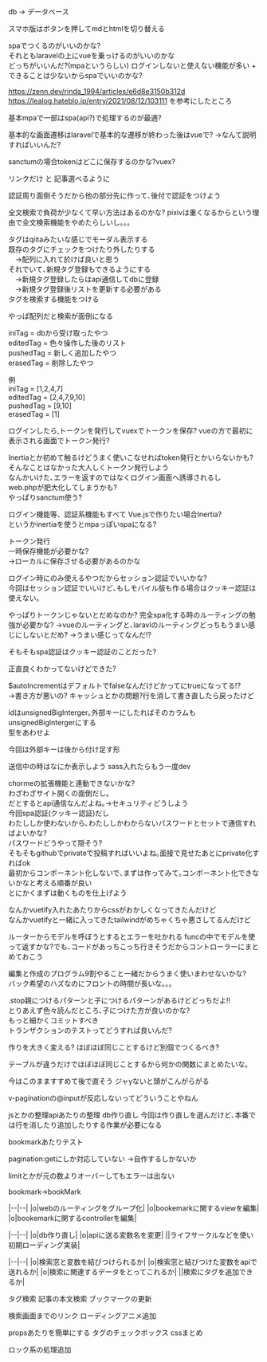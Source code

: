 db -> データベース

スマホ版はボタンを押してmdとhtmlを切り替える

spaでつくるのがいいのかな?  
それともlaravelの上にvueを乗っけるのがいいのかな  
どっちがいいんだ?(mpaというらしい)
ログインしないと使えない機能が多い + できることは少ないからspaでいいのかな?


https://zenn.dev/rinda_1994/articles/e6d8e3150b312d
https://lealog.hateblo.jp/entry/2021/08/12/103111
を参考にしたところ

基本mpaで一部はspa(api?)で処理するのが最適?

基本的な画面遷移はlaravelで基本的な遷移が終わった後はvueで?
->なんて説明すればいいんだ?

sanctumの場合tokenはどこに保存するのかな?vuex?  

リンクだけ と 記事選べるように  

認証周り面倒そうだから他の部分先に作って､後付で認証をつけよう  

全文検索で負荷が少なくて早い方法はあるのかな?
pixivは重くなるからという理由で全文検索機能をやめたらしいし｡｡｡

タグはqiitaみたいな感じでモーダル表示する  
既存のタグにチェックをつけたり外したりする  
&emsp;->配列に入れて於けば良いと思う  
それでいて､新規タグ登録もできるようにする  
&emsp;->新規タグ登録したらはapi通信してdbに登録  
&emsp;->新規タグ登録後リストを更新する必要がある  
タグを検索する機能をつける  

やっぱ配列だと検索が面倒になる

iniTag    = dbから受け取ったやつ  
editedTag = 色々操作した後のリスト  
pushedTag = 新しく追加したやつ  
erasedTag = 削除したやつ  

例  
iniTag    = [1,2,4,7]  
editedTag = [2,4,7,9,10]  
pushedTag = [9,10]  
erasedTag = [1]  

ログインしたら,トークンを発行してvuexでトークンを保存?
vueの方で最初に表示される画面でトークン発行?

Inertiaとか初めて触るけどうまく使いこなせればtoken発行とかいらないかも?
そんなことはなかった大人しくトークン発行しよう  
なんかいけた､エラーを返すのではなくログイン画面へ誘導されるし  
web.phpが肥大化してしまうかも?  
やっぱりsanctum使う?


ログイン機能等、認証系機能もすべて Vue.jsで作りたい場合Inertia?  
というかinertiaを使うとmpaっぽいspaになる?  






トークン発行  
一時保存機能が必要かな?  
->ローカルに保存させる必要があるのかな  


ログイン時にのみ使えるやつだからセッション認証でいいかな?  
今回はセッション認証でいいけど､もしモバイル版も作る場合はクッキー認証は使えない｡  

やっぱりトークンじゃないとだめなのか?
完全spa化する時のルーティングの勉強が必要かな?
->vueのルーティングと､laravlのルーティングどっちもうまい感じにしないとだめ?
->うまい感じってなんだ!?

そもそもspa認証はクッキー認証のことだった?

正直良くわかってないけどできた?

$autoIncrementはデフォルトでfalseなんだけどかってにtrueになってる!?  
->書き方が悪いの?
キャッシュとかの問題?行を消して書き直したら戻ったけど

idはunsignedBigInterger｡外部キーにしたればそのカラムもunsignedBigIntergerにする  
型をあわせよ

今回は外部キーは後から付け足す形

送信中の時はなにか表示しよう
sass入れたらもう一度dev

chormeの拡張機能と連動できないかな?  
わざわざサイト開くの面倒だし｡  
だとするとapi通信なんだよね｡->セキュリティどうしよう  
今回spa認証(クッキー認証)だし  
わたししか使わないから､わたししかわからないパスワードとセットで通信すればよいかな?  
パスワードどうやって隠そう?  
そもそもgithubでprivateで投稿すればいいよね｡面接で見せたあとにprivate化すればok  
最初からコンポーネント化しないで､まずは作ってみて｡コンポーネント化できないかなと考える順番が良い  
とにかくまずは動くものを仕上げよう  


なんかvuetify入れたあたりからcssがおかしくなってきたんだけど  
なんかvuetifyと一緒に入ってきたtailwindがめちゃくちゃ悪さしてるんだけど  

ルーターからモデルを呼ぼうとするとエラーを吐かれる 
funcの中でモデルを使って返すかな?でも､コードがあっちこっち行きそうだからコントローラーにまとめておこう

編集と作成のプログラム9割やること一緒だからうまく使いまわせないかな?  
バック希望のハズなのにフロントの時間が長いな｡｡｡

.stop親につけるパターンと子につけるパターンがあるけどどっちだよ!!  
とりあえず色々読んだところ､子につけた方が良いのかな?  
もっと細かくコミットすべき  
トランザクションのテストってどうすれば良いんだ?  

作りを大きく変える?
ほぼほぼ同じことするけど別個でつくるべき?

テーブルが違うだけでほぼほぼ同じことするから何かの関数にまとめたいな｡

今はこのまますすめて後で直そう
ジャyないと頭がこんがらがる

v-paginationの@inputが反応しないってどういうことやねん

jsとかの整理apiあたりの整理
db作り直し
今回は作り直しを選んだけど､本番では行を消したり追加したりする作業が必要になる

bookmarkあたりテスト

pagination:getにしか対応していない
->自作するしかないか

limitとかが元の数よりオーバーしてもエラーは出ない

bookmark->bookMark

|--|--|
|o|webのルーティングをグループ化|
|o|bookemarkに関するviewを編集|
|o|bookemarkに関するcontrollerを編集|

|--|--|
|o|db作り直し|
|o|apiに送る変数名を変更|
||ライフサークルなどを使い初期ローディング実装|

|--|--|
|o|検索窓と変数を結びつけられるか|
|o|検索窓と結びつけた変数をapiで送れるか|
|o|検索に関連するデータをとってこれるか|
||検索にタグを追加できるか|

タグ検索
記事の本文検索
ブックマークの更新

検索画面までのリンク
ローディングアニメ追加

propsあたりを簡単にする
タグのチェックボックス
cssまとめ


ロック系の処理追加

